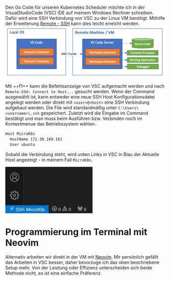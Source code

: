 Den Go Code für unseren Kubernetes Scheduler möchte ich in der VisualStudioCode (VSC) IDE auf meinem Windows Rechner schreiben. 
Dafür wird eine SSH Verbindung von VSC zu der Linux VM benötigt. 
Mithilfe der Erweiterung [Remote - SSH](https://code.visualstudio.com/docs/remote/ssh) kann dies leicht erreicht werden. 
![Remote-SSH Erweiterung Architektur](../assets/images/architecture_ssh.png)

Mit ++f1++ kann die Befehlsanzeige von VSC aufgemacht werden und nach `Remote-SSH: Connect to Host...` gesucht werden. 
Wenn der Command ausgewählt ist, kann entweder eine neue SSH Host Konfigurationsdatei angelegt werden oder 
direkt mit `<user>@<host>` eine SSH Verbindung aufgebaut werden. 
Die File wird standardmäßig unter `C:\Users\<username>\.ssh` gespeichert. 
Zuletzt wird die Eingabe im Command bestätigt und man muss beim Ausführen bzw. Verbinden noch im Kontextmenue das Betriebssystem wählen.

```bash
Host MicroK8s
  HostName 172.30.169.161
  User ubuntu
```

Sobald die Verbindung steht, 
wird unten Links in VSC in Blau der Aktuelle Host angezeigt - in meinem Fall `MicroK8s`. 

![Active SSH Verbindung in VSC](../assets/images/active_ssh_connection_in_vsc.png)

# Programmierung im Terminal mit Neovim 

Alternativ arbeiten wir direkt in der VM mit [Neovim](https://neovim.io/). 
Mir persönlich gefällt das Arbeiten in VSC besser, 
daher bevorzuge ich das oben beschriebene Setup mehr. 
Von der Leistung oder Effizienz unterscheiden sich beide Methode nicht, 
es ist eine einfache Präferenz. 